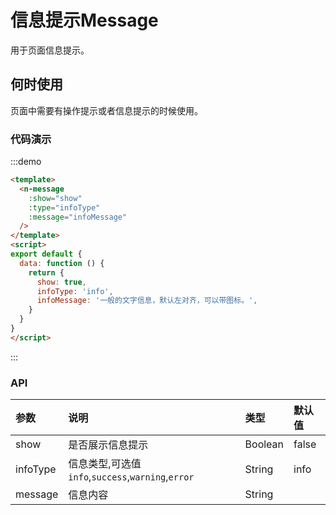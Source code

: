 
# 信息提示Message

用于页面信息提示。

## 何时使用

页面中需要有操作提示或者信息提示的时候使用。

### 代码演示

:::demo
```html
<template>
  <n-message
    :show="show"
    :type="infoType"
    :message="infoMessage"
  />
</template>
<script>
export default {
  data: function () {
    return {
      show: true,
      infoType: 'info',
      infoMessage: '一般的文字信息，默认左对齐，可以带图标。',
    }
  }
}
</script>
```
:::

### API

| 参数 | 说明 | 类型 | 默认值 |
| :--- | :--- | :--- | :--- |
| show | 是否展示信息提示 | Boolean | false |
| infoType | 信息类型,可选值`info`,`success`,`warning`,`error` | String | info |
| message    | 信息内容 | String     |  |
